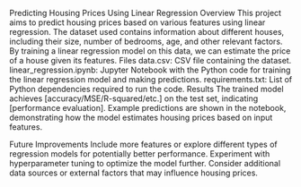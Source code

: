 Predicting Housing Prices Using Linear Regression
Overview
This project aims to predict housing prices based on various features using linear regression. The dataset used contains information about different houses, including their size, number of bedrooms, age, and other relevant factors. By training a linear regression model on this data, we can estimate the price of a house given its features.
Files
data.csv: CSV file containing the dataset.
linear_regression.ipynb: Jupyter Notebook with the Python code for training the linear regression model and making predictions.
requirements.txt: List of Python dependencies required to run the code.
Results
The trained model achieves [accuracy/MSE/R-squared/etc.] on the test set, indicating [performance evaluation]. Example predictions are shown in the notebook, demonstrating how the model estimates housing prices based on input features.

Future Improvements
Include more features or explore different types of regression models for potentially better performance.
Experiment with hyperparameter tuning to optimize the model further.
Consider additional data sources or external factors that may influence housing prices.
